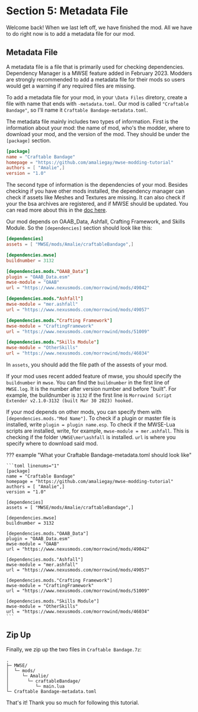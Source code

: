 # Section 5: Metadata File

Welcome back! When we last left off, we have finished the mod. All we have to do right now is to add a metadata file for our mod. 

## Metadata File

A metadata file is a file that is primarily used for checking dependencies. Dependency Manager is a MWSE feature added in February 2023. Modders are strongly recommended to add a metadata file for their mods so users would get a warning if any required files are missing. 

To add a metadata file for your mod, in your `\Data Files` diretory, create a file with name that ends with `-metadata.toml`. Our mod is called `"Craftable Bandage"`, so I'll name it `Craftable Bandage-metadata.toml`. 

The metadata file mainly includes two types of information. First is the information about your mod: the name of mod, who's the modder, where to download your mod, and the version of the mod. They should be under the `[package]` section.

```toml
[package]
name = "Craftable Bandage"
homepage = "https://github.com/amaliegay/mwse-modding-tutorial"
authors = [ "Amalie",]
version = "1.0"
```

The second type of information is the dependencies of your mod. Besides checking if you have other mods installed, the dependency manager can check if assets like Meshes and Textures are missing. It can also check if your the bsa archives are registered, and if MWSE should be updated. You can read more about this in the [doc here](https://mwse.github.io/MWSE/guides/metadata/#dependencies-section).

Our mod depends on OAAB_Data, Ashfall, Crafting Framework, and Skills Module. So the `[dependencies]` section should look like this:

```toml
[dependencies]
assets = [ "MWSE/mods/Amalie/craftableBandage",]

[dependencies.mwse]
buildnumber = 3132

[dependencies.mods."OAAB_Data"]
plugin = "OAAB_Data.esm"
mwse-module = "OAAB"
url = "https://www.nexusmods.com/morrowind/mods/49042"

[dependencies.mods."Ashfall"]
mwse-module = "mer.ashfall"
url = "https://www.nexusmods.com/morrowind/mods/49057"

[dependencies.mods."Crafting Framework"]
mwse-module = "CraftingFramework"
url = "https://www.nexusmods.com/morrowind/mods/51009"

[dependencies.mods."Skills Module"]
mwse-module = "OtherSkills"
url = "https://www.nexusmods.com/morrowind/mods/46034"
```

In `assets`, you should add the file path of the assests of your mod.

If your mod uses recent added feature of mwse, you should specify the `buildnumber` in `mwse`. You can find the `buildnumber` in the first line of `MWSE.log`. It is the number after version number and before "built". For example, the buildnumber is `3132` if the first line is `Morrowind Script Extender v2.1.0-3132 (built Mar 30 2023) hooked.`

If your mod depends on other mods, you can specify them with `[dependencies.mods."Mod Name"]`. To check if a plugin or master file is installed, write `plugin = plugin name.esp`. To check if the MWSE-Lua scripts are installed, write, for example, `mwse-module = mer.ashfall`. This is checking if the folder `\MWSE\mer\ashfall` is installed. `url` is where you specify where to download said mod.  

??? example "What your Craftable Bandage-metadata.toml should look like"
    
    ```toml linenums="1"
    [package]
    name = "Craftable Bandage"
    homepage = "https://github.com/amaliegay/mwse-modding-tutorial"
    authors = [ "Amalie",]
    version = "1.0"

    [dependencies]
    assets = [ "MWSE/mods/Amalie/craftableBandage",]

    [dependencies.mwse]
    buildnumber = 3132

    [dependencies.mods."OAAB_Data"]
    plugin = "OAAB_Data.esm"
    mwse-module = "OAAB"
    url = "https://www.nexusmods.com/morrowind/mods/49042"

    [dependencies.mods."Ashfall"]
    mwse-module = "mer.ashfall"
    url = "https://www.nexusmods.com/morrowind/mods/49057"

    [dependencies.mods."Crafting Framework"]
    mwse-module = "CraftingFramework"
    url = "https://www.nexusmods.com/morrowind/mods/51009"

    [dependencies.mods."Skills Module"]
    mwse-module = "OtherSkills"
    url = "https://www.nexusmods.com/morrowind/mods/46034"
    ```

## Zip Up

Finally, we zip up the two files in `Craftable Bandage.7z`:

```
.
├─ MWSE/
│  └─ mods/
│     └─ Amalie/
│       └─ craftableBandage/
│          └─ main.lua
└─ Craftable Bandage-metadata.toml
```

That's it! Thank you so much for following this tutorial. 